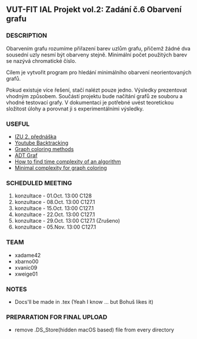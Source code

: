 ## VUT-FIT IAL Projekt vol.2: Zadání č.6 Obarvení grafu

### DESCRIPTION
Obarvením grafu rozumíme přiřazení barev uzlům grafu, přičemž žádné dva sousední uzly nesmí být obarveny stejně. Minimální počet použitých barev se nazývá chromatické číslo. 

Cílem je vytvořit program pro hledání minimálního obarvení neorientovaných grafů. 

Pokud existuje více řešení, stačí nalézt pouze jedno. Výsledky prezentovat vhodným způsobem. Součástí projektu bude načítání grafů ze souboru a vhodné testovací grafy. V dokumentaci je potřebné uvést teoretickou složitost úlohy a porovnat ji s experimentálními výsledky.


### USEFUL
- [IZU 2. přednáška](https://www.fit.vutbr.cz/study/courses/IZU/private/1718izu_2.pdf)
- [Youtube Backtracking](https://www.youtube.com/watch?v=052VkKhIaQ4)
- [Graph coloring methods](http://homepage.divms.uiowa.edu/~hzhang/c145/notes/chap6.pdf)
- [ADT Graf](http://javaalgoritmy.wz.cz/graf.htm) 
- [How to find time complexity of an algorithm](https://stackoverflow.com/questions/11032015/how-to-find-time-complexity-of-an-algorithm)
- [Minimal complexity for graph coloring](https://cstheory.stackexchange.com/questions/33998/what-is-the-complexity-of-the-fastest-method-of-k-coloring-any-graph)


### SCHEDULED MEETING
1. konzultace - 01.Oct. 13:00 C128
2. konzultace - 08.Oct. 13:00 C127.1
3. konzultace - 15.Oct. 13:00 C127.1
4. konzultace - 22.Oct. 13:00 C127.1
5. konzultace - 29.Oct. 13:00 C127.1 (Zrušeno)
6. konzultace - 05.Nov. 13:00 C127.1

### TEAM
- xadame42
- xbarno00
- xvanic09
- xweige01

### NOTES
- Docs'll be made in .tex (Yeah I know ... but Bohuš likes it)

### PREPARATION FOR FINAL UPLOAD
- remove .DS_Store(hidden macOS based) file from every directory
